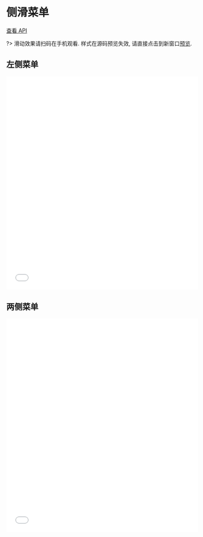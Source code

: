 # 侧滑菜单

[查看 API](http://www.easybui.com/guide/api/classes/bui.sidebar.html)

?> 滑动效果请扫码在手机观看. 样式在源码预览失效, 请直接点击到新窗口[预览](http://www.easybui.com/demo/index.html#pages/ui_controls/bui.sidebar).

## 左侧菜单

<iframe width="100%" height="560" src="//www.easybui.com/demo/source.html?url=pages/ui_controls/bui.sidebar&code=full,result" allowfullscreen="allowfullscreen" frameborder="0"></iframe>

## 两侧菜单

<iframe width="100%" height="560" src="//www.easybui.com/demo/source.html?url=pages/ui_controls/bui.sidebar_double&code=full,result" allowfullscreen="allowfullscreen" frameborder="0"></iframe>

